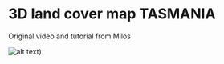 # 3D land cover map TASMANIA

 Original video and tutorial from Milos

 ![alt text](https://www.youtube.com/watch?v=y_Kzg24Ciuo))
